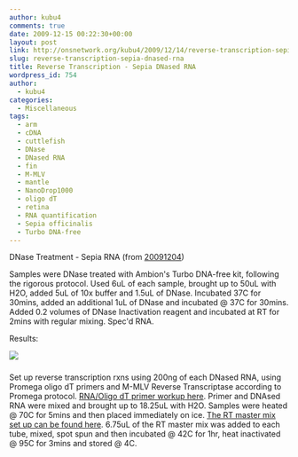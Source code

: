 ```yaml
---
author: kubu4
comments: true
date: 2009-12-15 00:22:30+00:00
layout: post
link: http://onsnetwork.org/kubu4/2009/12/14/reverse-transcription-sepia-dnased-rna/
slug: reverse-transcription-sepia-dnased-rna
title: Reverse Transcription - Sepia DNased RNA
wordpress_id: 754
author:
  - kubu4
categories:
  - Miscellaneous
tags:
  - arm
  - cDNA
  - cuttlefish
  - DNase
  - DNased RNA
  - fin
  - M-MLV
  - mantle
  - NanoDrop1000
  - oligo dT
  - retina
  - RNA quantification
  - Sepia officinalis
  - Turbo DNA-free
---
```


DNase Treatment - Sepia RNA (from [20091204](/Sam%27s+Working+Notebook+Nov-Dec+2009#sjw20091204))

Samples were DNase treated with Ambion's Turbo DNA-free kit, following the rigorous protocol. Used 6uL of each sample, brought up to 50uL with H2O, added 5uL of 10x buffer and 1.5uL of DNase. Incubated 37C for 30mins, added an additional 1uL of DNase and incubated @ 37C for 30mins. Added 0.2 volumes of DNase Inactivation reagent and incubated at RT for 2mins with regular mixing. Spec'd RNA.

Results:

![](http://eagle.fish.washington.edu/Arabidopsis/RNA%20Spec%20Readings/20091214%20DNased%20RNA%20SJW.jpg)





### 



Set up reverse transcription rxns using 200ng of each DNased RNA, using Promega oligo dT primers and M-MLV Reverse Transcriptase according to Promega protocol. [RNA/Oligo dT primer workup here](https://spreadsheets.google.com/ccc?key=tx1K7KtLV-E1ELVS8JdlEBA&hl=en). Primer and DNAsed RNA were mixed and brought up to 18.25uL with H2O. Samples were heated @ 70C for 5mins and then placed immediately on ice. [The RT master mix set up can be found here](http://eagle.fish.washington.edu/Arabidopsis/Notebook%20Workup%20Files/20091214-01.jpg). 6.75uL of the RT master mix was added to each tube, mixed, spot spun and then incubated @ 42C for 1hr, heat inactivated @ 95C for 3mins and stored @ 4C.

